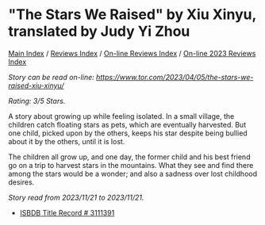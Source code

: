 # "The Stars We Raised" by Xiu Xinyu, translated by Judy Yi Zhou

[Main Index](../../../README.md) / [Reviews Index](../../README.md) / [On-line Reviews Index](../README.md) / [On-line 2023 Reviews Index](README.md)

*Story can be read on-line: <https://www.tor.com/2023/04/05/the-stars-we-raised-xiu-xinyu/>*

*Rating: 3/5 Stars.*

A story about growing up while feeling isolated. In a small village, the children catch floating stars as pets, which are eventually harvested. But one child, picked upon by the others, keeps his star despite being bullied about it by the others, until it is lost.

The children all grow up, and one day, the former child and his best friend go on a trip to harvest stars in the mountains. What they see and find there among the stars would be a wonder; and also a sadness over lost childhood desires.

*Story read from 2023/11/21 to 2023/11/21.*

- [ISBDB Title Record # 3111391](https://www.isfdb.org/cgi-bin/title.cgi?3111391)
